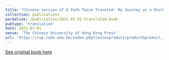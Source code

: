 ```yaml
---
title: "Chinese version of A Path Twice Traveled: My Journey as a Historian of China"
collection: publications
permalink: /publication/2021-01-01-translated-book
pubtype: 'translation'
date: 2021-01-01
venue: 'The Chinese University of Hong Kong Press'
url: 'https://cup.cuhk.edu.hk/index.php?route=product/product&product_id=4134'
---
```

[See original book here](https://www.hup.harvard.edu/catalog.php?isbn=9780674237292)
